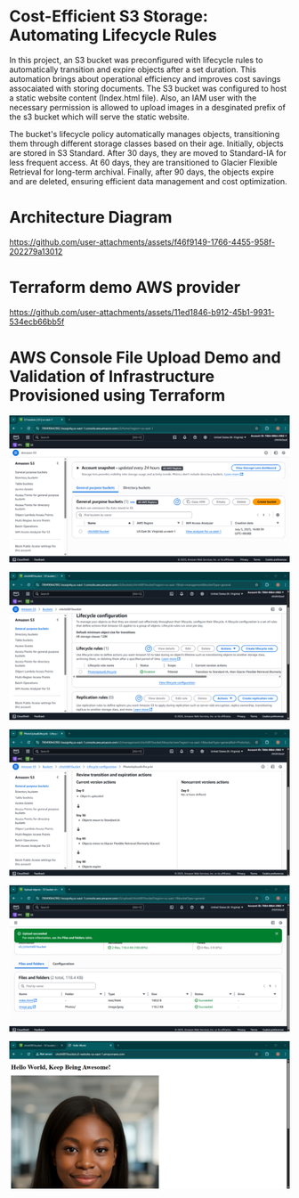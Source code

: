 # Cost-Efficient S3 Storage: Automating Lifecycle Rules


In this project, an S3 bucket was preconfigured with lifecycle rules to automatically transition and expire objects after a set duration.
This automation brings about operational efficiency and improves cost savings assocaiated with storing documents.
The S3 bucket was configured to host a static website content (Index.html file). 
Also, an IAM user with the necessary permission is allowed to upload images in a desginated prefix of the s3 bucket which will serve the static website.

The bucket's lifecycle policy automatically manages objects, transitioning them through different storage classes based on their age. Initially, objects are stored in S3 Standard. After 30 days, they are moved to Standard-IA for less frequent access. At 60 days, they are transitioned to Glacier Flexible Retrieval for long-term archival. Finally, after 90 days, the objects expire and are deleted, ensuring efficient data management and cost optimization.

# Architecture Diagram
https://github.com/user-attachments/assets/f46f9149-1766-4455-958f-202279a13012

# Terraform demo AWS provider
https://github.com/user-attachments/assets/11ed1846-b912-45b1-9931-534ecb66bb5f

# AWS Console File Upload Demo and Validation of Infrastructure Provisioned using Terraform


![image alt](https://github.com/Gertrudechichi/S3_PROJECTS/blob/bcf18ef752dd4812116aac0f024dba0570c6396e/AWSConsoleScreenshots/Screenshot%202025-07-05%20161150.png)


![image alt](https://github.com/Gertrudechichi/S3_PROJECTS/blob/bcf18ef752dd4812116aac0f024dba0570c6396e/AWSConsoleScreenshots/Screenshot%202025-07-05%20161238.png)


![image alt](https://github.com/Gertrudechichi/S3_PROJECTS/blob/bcf18ef752dd4812116aac0f024dba0570c6396e/AWSConsoleScreenshots/Screenshot%202025-07-05%20161310.png)


![image alt](https://github.com/Gertrudechichi/S3_PROJECTS/blob/bcf18ef752dd4812116aac0f024dba0570c6396e/AWSConsoleScreenshots/Screenshot%202025-07-05%20161542.png)


![image alt](https://github.com/Gertrudechichi/S3_PROJECTS/blob/bcf18ef752dd4812116aac0f024dba0570c6396e/AWSConsoleScreenshots/Screenshot%202025-07-05%20161642.png)







